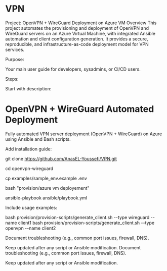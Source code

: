 # VPN
Project: OpenVPN + WireGuard Deployment on Azure VM Overview  This project automates the provisioning and deployment of OpenVPN and WireGuard servers on an Azure Virtual Machine, with integrated Ansible automation and client configuration generation. It provides a secure, reproducible, and infrastructure-as-code deployment model for VPN services.


Purpose:

Your main user guide for developers, sysadmins, or CI/CD users.

Steps:

Start with description:

# OpenVPN + WireGuard Automated Deployment
Fully automated VPN server deployment (OpenVPN + WireGuard) on Azure using Ansible and Bash scripts.


Add installation guide:

git clone https://github.com/AnasEL-Youssefi/VPN.git

cd openvpn-wireguard

cp examples/sample_env.example .env

bash "provision/azure vm deployement"

ansible-playbook ansible/playbook.yml


Include usage examples:

bash provision/provision-scripts/generate_client.sh --type wireguard --name client1
bash provision/provision-scripts/generate_client.sh --type openvpn --name client2

Document troubleshooting (e.g., common port issues, firewall, DNS).

Keep updated after any script or Ansible modification.
Document troubleshooting (e.g., common port issues, firewall, DNS).

Keep updated after any script or Ansible modification.
